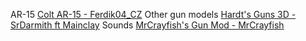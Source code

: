 AR-15 [Colt AR-15 - Ferdik04_CZ](https://www.planetminecraft.com/texture-pack/colt-ar-15-pack/)
Other gun models [Hardt's Guns 3D - SrDarmith ft Mainclay](https://www.planetminecraft.com/texture-pack/hardt-s-guns-3d/)
Sounds [MrCrayfish's Gun Mod - MrCrayfish](https://github.com/MrCrayfish/MrCrayfishGunMod)